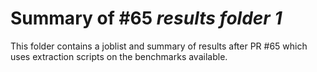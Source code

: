 # Summary of #65 *results folder 1*

This folder contains a joblist and summary of results after PR #65 which uses extraction scripts on the benchmarks available.
